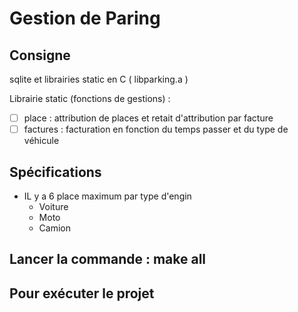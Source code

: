 # Gestion de Paring

## Consigne

sqlite et librairies static en C ( libparking.a )

Librairie static (fonctions de gestions) :

- [ ]  place : attribution de places et retait d'attribution par facture
- [ ]  factures : facturation en fonction du temps passer et du type de véhicule

## Spécifications

- IL y a 6 place maximum par type d'engin
  - Voiture
  - Moto
  - Camion

## Lancer la commande : make all

## Pour exécuter le projet
